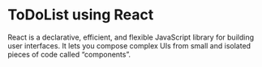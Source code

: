 # ToDoList using React

React is a declarative, efficient, and flexible JavaScript library for building user interfaces. It lets you compose complex UIs from small and isolated pieces of code called “components”.
